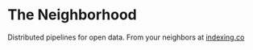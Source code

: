 # The Neighborhood
Distributed pipelines for open data. From your neighbors at [indexing.co](https://www.indexing.co)
